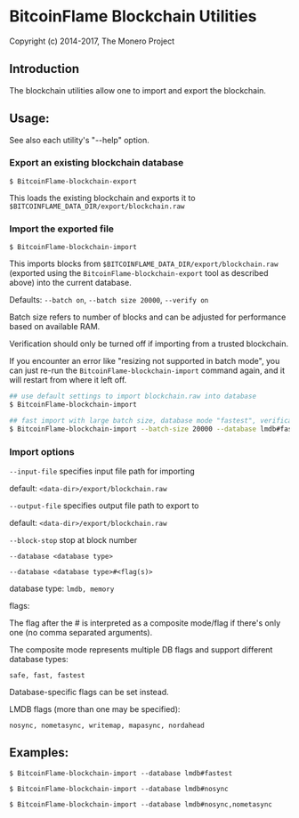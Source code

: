 # BitcoinFlame Blockchain Utilities

Copyright (c) 2014-2017, The Monero Project

## Introduction

The blockchain utilities allow one to import and export the blockchain.

## Usage:

See also each utility's "--help" option.

### Export an existing blockchain database

`$ BitcoinFlame-blockchain-export`

This loads the existing blockchain and exports it to `$BITCOINFLAME_DATA_DIR/export/blockchain.raw`

### Import the exported file

`$ BitcoinFlame-blockchain-import`

This imports blocks from `$BITCOINFLAME_DATA_DIR/export/blockchain.raw` (exported using the
`BitcoinFlame-blockchain-export` tool as described above) into the current database.

Defaults: `--batch on`, `--batch size 20000`, `--verify on`

Batch size refers to number of blocks and can be adjusted for performance based on available RAM.

Verification should only be turned off if importing from a trusted blockchain.

If you encounter an error like "resizing not supported in batch mode", you can just re-run
the `BitcoinFlame-blockchain-import` command again, and it will restart from where it left off.

```bash
## use default settings to import blockchain.raw into database
$ BitcoinFlame-blockchain-import

## fast import with large batch size, database mode "fastest", verification off
$ BitcoinFlame-blockchain-import --batch-size 20000 --database lmdb#fastest --verify off

```

### Import options

`--input-file`
specifies input file path for importing

default: `<data-dir>/export/blockchain.raw`

`--output-file`
specifies output file path to export to

default: `<data-dir>/export/blockchain.raw`

`--block-stop`
stop at block number

`--database <database type>`

`--database <database type>#<flag(s)>`

database type: `lmdb, memory`

flags:

The flag after the # is interpreted as a composite mode/flag if there's only
one (no comma separated arguments).

The composite mode represents multiple DB flags and support different database types:

`safe, fast, fastest`

Database-specific flags can be set instead.

LMDB flags (more than one may be specified):

`nosync, nometasync, writemap, mapasync, nordahead`

## Examples:

```
$ BitcoinFlame-blockchain-import --database lmdb#fastest

$ BitcoinFlame-blockchain-import --database lmdb#nosync

$ BitcoinFlame-blockchain-import --database lmdb#nosync,nometasync
```
